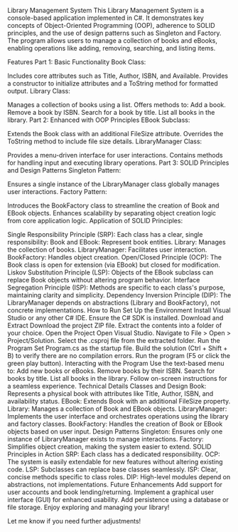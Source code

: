 Library Management System
This Library Management System is a console-based application implemented in C#. It demonstrates key concepts of Object-Oriented Programming (OOP), adherence to SOLID principles, and the use of design patterns such as Singleton and Factory. The program allows users to manage a collection of books and eBooks, enabling operations like adding, removing, searching, and listing items.

Features
Part 1: Basic Functionality
Book Class:

Includes core attributes such as Title, Author, ISBN, and Available.
Provides a constructor to initialize attributes and a ToString method for formatted output.
Library Class:

Manages a collection of books using a list.
Offers methods to:
Add a book.
Remove a book by ISBN.
Search for a book by title.
List all books in the library.
Part 2: Enhanced with OOP Principles
EBook Subclass:

Extends the Book class with an additional FileSize attribute.
Overrides the ToString method to include file size details.
LibraryManager Class:

Provides a menu-driven interface for user interactions.
Contains methods for handling input and executing library operations.
Part 3: SOLID Principles and Design Patterns
Singleton Pattern:

Ensures a single instance of the LibraryManager class globally manages user interactions.
Factory Pattern:

Introduces the BookFactory class to streamline the creation of Book and EBook objects.
Enhances scalability by separating object creation logic from core application logic.
Application of SOLID Principles:

Single Responsibility Principle (SRP):
Each class has a clear, single responsibility:
Book and EBook: Represent book entities.
Library: Manages the collection of books.
LibraryManager: Facilitates user interaction.
BookFactory: Handles object creation.
Open/Closed Principle (OCP):
The Book class is open for extension (via EBook) but closed for modification.
Liskov Substitution Principle (LSP):
Objects of the EBook subclass can replace Book objects without altering program behavior.
Interface Segregation Principle (ISP):
Methods are specific to each class's purpose, maintaining clarity and simplicity.
Dependency Inversion Principle (DIP):
The LibraryManager depends on abstractions (Library and BookFactory), not concrete implementations.
How to Run
Set Up the Environment
Install Visual Studio or any other C# IDE.
Ensure the C# SDK is installed.
Download and Extract
Download the project ZIP file.
Extract the contents into a folder of your choice.
Open the Project
Open Visual Studio.
Navigate to File > Open > Project/Solution.
Select the .csproj file from the extracted folder.
Run the Program
Set Program.cs as the startup file.
Build the solution (Ctrl + Shift + B) to verify there are no compilation errors.
Run the program (F5 or click the green play button).
Interacting with the Program
Use the text-based menu to:
Add new books or eBooks.
Remove books by their ISBN.
Search for books by title.
List all books in the library.
Follow on-screen instructions for a seamless experience.
Technical Details
Classes and Design
Book:
Represents a physical book with attributes like Title, Author, ISBN, and availability status.
EBook:
Extends Book with an additional FileSize property.
Library:
Manages a collection of Book and EBook objects.
LibraryManager:
Implements the user interface and orchestrates operations using the library and factory classes.
BookFactory:
Handles the creation of Book or EBook objects based on user input.
Design Patterns
Singleton:
Ensures only one instance of LibraryManager exists to manage interactions.
Factory:
Simplifies object creation, making the system easier to extend.
SOLID Principles in Action
SRP: Each class has a dedicated responsibility.
OCP: The system is easily extendable for new features without altering existing code.
LSP: Subclasses can replace base classes seamlessly.
ISP: Clear, concise methods specific to class roles.
DIP: High-level modules depend on abstractions, not implementations.
Future Enhancements
Add support for user accounts and book lending/returning.
Implement a graphical user interface (GUI) for enhanced usability.
Add persistence using a database or file storage.
Enjoy exploring and managing your library!

Let me know if you need further adjustments!
